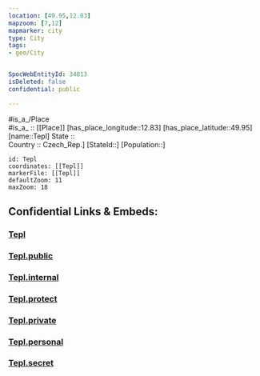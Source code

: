 ```yaml
---
location: [49.95,12.83] 
mapzoom: [7,12] 
mapmarker: city 
type: City
tags:
- geo/City


SpocWebEntityId: 34813
isDeleted: false
confidential: public

---
```

#is_a_/Place  
#is_a_ :: [[Place]] 
[has_place_longitude::12.83] 
[has_place_latitude::49.95] 
[name::Tepl] 
State ::  
Country :: Czech_Rep.] 
[StateId::] 
[Population::] 



```leaflet
id: Tepl
coordinates: [[Tepl]] 
markerFile: [[Tepl]] 
defaultZoom: 11 
maxZoom: 18
```


## Confidential Links & Embeds: 

### [Tepl](/_Standards/Earth/Continent/Europe/Europe~Central/Czech_Republic/regions~Czech_Republic/Karlovarský/City/Tepl.md) 

### [Tepl.public](/_public/Earth/Continent/Europe/Europe~Central/Czech_Republic/regions~Czech_Republic/Karlovarský/City/Tepl.public.md) 

### [Tepl.internal](/_internal/Earth/Continent/Europe/Europe~Central/Czech_Republic/regions~Czech_Republic/Karlovarský/City/Tepl.internal.md) 

### [Tepl.protect](/_protect/Earth/Continent/Europe/Europe~Central/Czech_Republic/regions~Czech_Republic/Karlovarský/City/Tepl.protect.md) 

### [Tepl.private](/_private/Earth/Continent/Europe/Europe~Central/Czech_Republic/regions~Czech_Republic/Karlovarský/City/Tepl.private.md) 

### [Tepl.personal](/_personal/Earth/Continent/Europe/Europe~Central/Czech_Republic/regions~Czech_Republic/Karlovarský/City/Tepl.personal.md) 

### [Tepl.secret](/_secret/Earth/Continent/Europe/Europe~Central/Czech_Republic/regions~Czech_Republic/Karlovarský/City/Tepl.secret.md)

